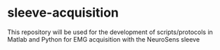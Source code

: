 # sleeve-acquisition
This repository will be used for the development of scripts/protocols in Matlab and Python for EMG acquisition with the NeuroSens sleeve
